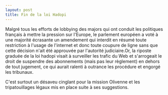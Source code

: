 ```yaml
---
layout: post
title: Fin de la loi Hadopi
---
```


Malgré tous les efforts de lobbying des majors qui ont conduit les politiques français à mettre la pression sur l'Europe, le parlement européen a voté à une majorité écrasante un amendement qui interdit en résumé toute restriction à l'usage de l'internet et donc toute coupure de ligne sans que cette décision n'ait été approuvée par l'autorité judiciaire.Or, la riposte graduée de la loi hadopi visait à surveiller les trafic du Web et s'arrogeait le droit de suspendre des abonnements (mais pas leur règlement) en dehors de tout jugement, ce qui aurait ralenti à outrance les procédure et engorgé les tribunaux.  


C'est surtout un désaveu cinglant pour la mission Olivenne et les tripatouillages légaux mis en place suite à ses suggestions.